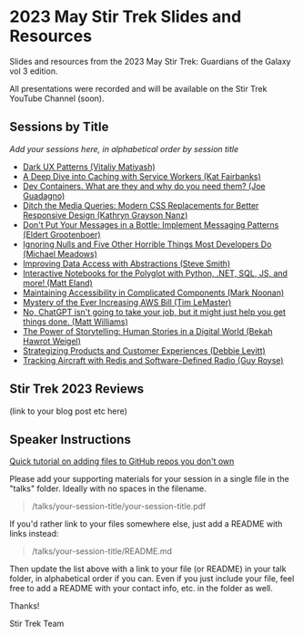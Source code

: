 # 2023 May Stir Trek Slides and Resources

Slides and resources from the 2023 May Stir Trek: Guardians of the Galaxy vol 3 edition.

All presentations were recorded and will be available on the Stir Trek YouTube Channel (soon).

## Sessions by Title

*Add your sessions here, in alphabetical order by session title*

- [Dark UX Patterns (Vitaliy Matiyash)](/talks/dark-ux-patterns/README.md)
- [A Deep Dive into Caching with Service Workers (Kat Fairbanks)](/talks/deep-dive-into-caching-with-service-workers/README.md)
- [ Dev Containers. What are they and why do you need them? (Joe Guadagno)](/talks/dev-containers-what-why/README.md)
- [Ditch the Media Queries: Modern CSS Replacements for Better Responsive Design (Kathryn Grayson Nanz)](/talks/ditch-media-queries-modern-css/README.md)
- [Don't Put Your Messages in a Bottle: Implement Messaging Patterns (Eldert Grootenboer)](/talks/dont-put-message-in-bottle/dont-put-message-in-bottle.pdf)
- [Ignoring Nulls and Five Other Horrible Things Most Developers Do (Michael Meadows)](/talks/ignoring-nulls-and-other-horrible-things-developers-do/README.md)
- [Improving Data Access with Abstractions (Steve Smith)](/talks/improving-data-access-with-abstractions/SteveSmith-ImprovingDataAccessWithAbstractions.pdf)
- [Interactive Notebooks for the Polyglot with Python, .NET, SQL, JS, and more! (Matt Eland)](/talks/PolyglotNotebooks/README.md)
- [Maintaining Accessibility in Complicated Components (Mark Noonan)](/talks/maintaining-accessibility/README.md)
- [Mystery of the Ever Increasing AWS Bill (Tim LeMaster)](/talks/mystery-of-the-ever-increasing-aws-bill/mystery-of-the-ever-increasing-aws-bill.pdf)
- [No, ChatGPT isn't going to take your job, but it might just help you get things done. (Matt Williams)](/talks/chatgpt/README.md)
- [The Power of Storytelling: Human Stories in a Digital World (Bekah Hawrot Weigel)](/talks/power-of-storytelling/README.md)
- [Strategizing Products and Customer Experiences (Debbie Levitt)](/talks/strategizing-products-and-customer-experiences/2023-SPACE-StirTrek.pdf)
- [Tracking Aircraft with Redis and Software-Defined Radio (Guy Royse)](/talks/tracking-aircraft/README.md)


## Stir Trek 2023 Reviews

(link to your blog post etc here)

## Speaker Instructions


[Quick tutorial on adding files to GitHub repos you don't own](https://ardalis.com/how-to-add-files-to-a-github-repo-you-don%E2%80%99t-own/)

Please add your supporting materials for your session in a single file in the "talks" folder. Ideally with no spaces in the filename.

> /talks/your-session-title/your-session-title.pdf

If you'd rather link to your files somewhere else, just add a README with links instead:

> /talks/your-session-title/README.md

Then update the list above with a link to your file (or README) in your talk folder, in alphabetical order if you can. Even if you just include your file, feel free to add a README with your contact info, etc. in the folder as well.

Thanks!

Stir Trek Team
